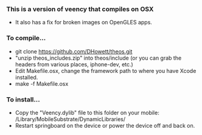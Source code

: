 
### This is a version of veency that compiles on OSX
* It also has a fix for broken images on OpenGLES apps.

### To compile...
* git clone https://github.com/DHowett/theos.git
* "unzip theos_includes.zip" into theos/include  (or you can grab the headers from various places, iphone-dev, etc.)
* Edit Makefile.osx,  change the framework path to where you have Xcode installed.
* make -f Makefile.osx

### To install...
* Copy the "Veency.dylib" file to this folder on your mobile:  /Library/MobileSubstrate/DynamicLibraries/
* Restart springboard on the device or power the device off and back on.


